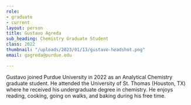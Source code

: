 ```yaml
---
role:
- graduate
- current
layout: person
title: Gustavo Agreda
sub_heading: Chemistry Graduate Student
class: 2022
thumbnail: "/uploads/2023/01/13/gustavo-headshot.png"
email: gagreda@purdue.edu

---
```

Gustavo joined Purdue University in 2022 as an Analytical Chemistry graduate student. He attended the University of St. Thomas (Houston, TX) where he received his undergraduate degree in chemistry.  He enjoys reading, cooking, going on walks, and baking during his free time.
